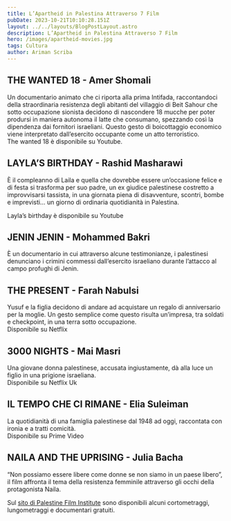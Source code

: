 ```yaml
---
title: L’Apartheid in Palestina Attraverso 7 Film
pubDate: 2023-10-21T10:10:28.151Z
layout: ../../layouts/BlogPostLayout.astro
description: L’Apartheid in Palestina Attraverso 7 Film
hero: /images/apartheid-movies.jpg
tags: Cultura
author: Ariman Scriba
---
```

## THE WANTED 18 - Amer Shomali

Un documentario animato che ci riporta alla prima Intifada, raccontandoci della straordinaria resistenza degli abitanti del villaggio di Beit Sahour che sotto occupazione sionista decidono di nascondere 18 mucche per poter prodursi in maniera autonoma il latte che consumano, spezzando così la dipendenza dai fornitori israeliani. Questo gesto di boicottaggio economico viene interpretato dall’esercito occupante come un atto terroristico.\
The wanted 18 è disponibile su Youtube. 

## LAYLA’S BIRTHDAY - Rashid Masharawi

È il compleanno di Laila e quella che dovrebbe essere un’occasione felice e di festa si trasforma per suo padre, un ex giudice palestinese costretto a improvvisarsi tassista, in una giornata piena di disavventure, scontri, bombe e imprevisti… un giorno di ordinaria quotidianità in Palestina. 

Layla’s birthday è disponibile su Youtube

## JENIN JENIN - Mohammed Bakri

È un documentario in cui attraverso alcune testimonianze, i palestinesi denunciano i crimini commessi dall’esercito israeliano durante l’attacco al campo profughi di Jenin. 

## THE PRESENT - Farah Nabulsi

Yusuf e la figlia decidono di andare ad acquistare un regalo di anniversario per la moglie. Un gesto semplice come questo risulta un’impresa, tra soldati e checkpoint, in una terra sotto occupazione.\
Disponibile su Netflix

## 3000 NIGHTS - Mai Masri

Una giovane donna palestinese, accusata ingiustamente, dà alla luce un figlio in una prigione israeliana.\
Disponibile su Netflix Uk

## IL TEMPO CHE CI RIMANE - Elia Suleiman

La quotidianità di una famiglia palestinese dal 1948 ad oggi, raccontata con ironia e a tratti comicità.\
Disponibile su Prime Video 

## NAILA AND THE UPRISING - Julia Bacha

“Non possiamo essere libere come donne se non siamo in un paese libero”, il film affronta il tema della resistenza femminile attraverso gli occhi della protagonista Naila. 

[](https://www.palestinefilminstitute.org/en/unprovoked-narratives/)Sul [sito di Palestine Film Institute](<https://www.palestinefilminstitute.org/en/unprovoked-narratives/>) sono disponibili alcuni cortometraggi, lungometraggi e documentari gratuiti.